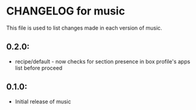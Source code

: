 # CHANGELOG for music

This file is used to list changes made in each version of music.

## 0.2.0:

* recipe/default - now checks for section presence in box profile's apps list before proceed

## 0.1.0:

* Initial release of music

